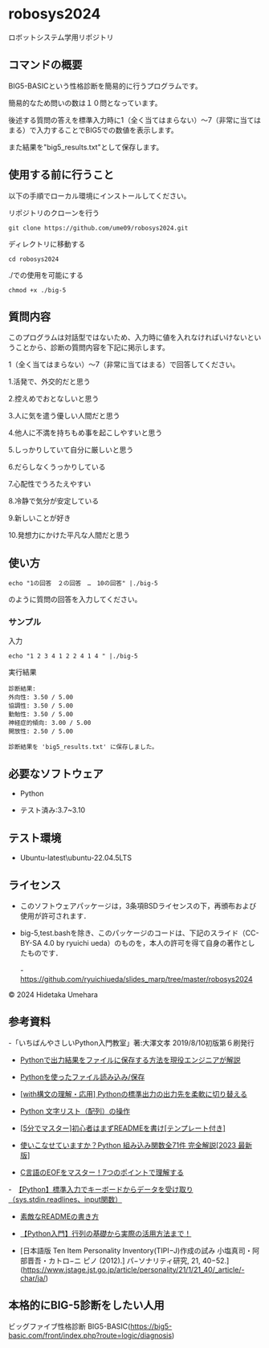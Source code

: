 # robosys2024

ロボットシステム学用リポジトリ

## コマンドの概要

BIG5-BASICという性格診断を簡易的に行うプログラムです。

簡易的なため問いの数は１０問となっています。

後述する質問の答えを標準入力時に1（全く当てはまらない）〜7（非常に当てはまる）で入力することでBIG5での数値を表示します。

また結果を"big5_results.txt"として保存します。


## 使用する前に行うこと

以下の手順でローカル環境にインストールしてください。

リポジトリのクローンを行う
```
git clone https://github.com/ume09/robosys2024.git
```

ディレクトリに移動する

```
cd robosys2024
```

./での使用を可能にする

```
chmod +x ./big-5
```

## 質問内容

このプログラムは対話型ではないため、入力時に値を入れなければいけないということから、診断の質問内容を下記に掲示します。

1（全く当てはまらない）〜7（非常に当てはまる）で回答してください。

1.活発で、外交的だと思う

2.控えめでおとなしいと思う

3.人に気を遣う優しい人間だと思う

4.他人に不満を持ちもめ事を起こしやすいと思う

5.しっかりしていて自分に厳しいと思う

6.だらしなくうっかりしている

7.心配性でうろたえやすい

8.冷静で気分が安定している

9.新しいことが好き

10.発想力にかけた平凡な人間だと思う


## 使い方

```
echo "1の回答　２の回答　…　10の回答" |./big-5
```

のように質問の回答を入力してください。

### サンプル

入力
```
echo "1 2 3 4 1 2 2 4 1 4 " |./big-5
```

実行結果
```
診断結果:
外向性: 3.50 / 5.00
協調性: 3.50 / 5.00
勤勉性: 3.50 / 5.00
神経症的傾向: 3.00 / 5.00
開放性: 2.50 / 5.00

診断結果を 'big5_results.txt' に保存しました。
```


## 必要なソフトウェア

- Python

 - テスト済み:3.7~3.10


## テスト環境

-  Ubuntu-latest\ubuntu-22.04.5LTS


## ライセンス

- このソフトウェアパッケージは，3条項BSDライセンスの下，再頒布および使用が許可されます．

- big-5,test.bashを除き、このパッケージのコードは、下記のスライド（CC-BY-SA 4.0 by ryuichi ueda）のものを，本人の許可を得て自身の著作としたものです．
  
  -　 https://github.com/ryuichiueda/slides_marp/tree/master/robosys2024

© 2024 Hidetaka Umehara


## 参考資料

-「いちばんやさしいPython入門教室」著:大澤文孝 2019/8/10初版第６刷発行

- [Pythonで出力結果をファイルに保存する方法を現役エンジニアが解説](https://magazine.techacademy.jp/magazine/21157)

- [Pythonを使ったファイル読み込み/保存](https://knowledge.shade3d.jp/knowledgebase/python%E3%82%92%E4%BD%BF%E3%81%A3%E3%81%9F%E3%83%95%E3%82%A1%E3%82%A4%E3%83%AB%E8%AA%AD%E3%81%BF%E8%BE%BC%E3%81%BF-%E4%BF%9D%E5%AD%98)

- [[with構文の理解・応用] Pythonの標準出力の出力先を柔軟に切り替える](https://qiita.com/bee2/items/4e462b545140a81abd44)

- [Python 文字リスト（配列）の操作](https://qiita.com/HajimeKawahara/items/02c288667f0a893e8761)

- [\[5分でマスター\]初心者はまずREADMEを書け\[テンプレート付き\]](https://qiita.com/Canard_engineer_c_cpp/items/81ce4e53881138dbf37f)

- [使いこなせていますか？Python 組み込み関数全71件 完全解説[2023 最新版]](https://qiita.com/t_aki/items/a5e578aecf8cc20bec31)

- [C言語のEOFをマスター！7つのポイントで理解する](https://jp-seemore.com/iot/10847/#toc3)

-　[【Python】標準入力でキーボードからデータを受け取り（sys.stdin.readlines、input関数）](https://python.joho.info/tutorial/python-sys-stdin-readline/)

- [素敵なREADMEの書き方](https://qiita.com/koeri3/items/f85a617dcb6efebb2cab)

- [【Python入門】行列の基礎から実際の活用方法まで！](https://www.sejuku.net/blog/75248)

- [日本語版 Ten Item Personality Inventory(TIPI−J)作成の試み
小塩真司・阿部晋吾・カトロ−ニ ピノ (2012).]
パ−ソナリティ研究, 21, 40−52.](https://www.jstage.jst.go.jp/article/personality/21/1/21_40/_article/-char/ja/)


## 本格的にBIG-5診断をしたい人用

ビッグファイブ性格診断  BIG5-BASIC(https://big5-basic.com/front/index.php?route=logic/diagnosis) 

